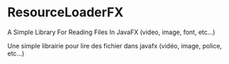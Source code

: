 # ResourceLoaderFX
A Simple Library For Reading Files In JavaFX (video, image, font, etc...)

Une simple librairie pour lire des fichier dans javafx (vidéo, image, police, etc...)

